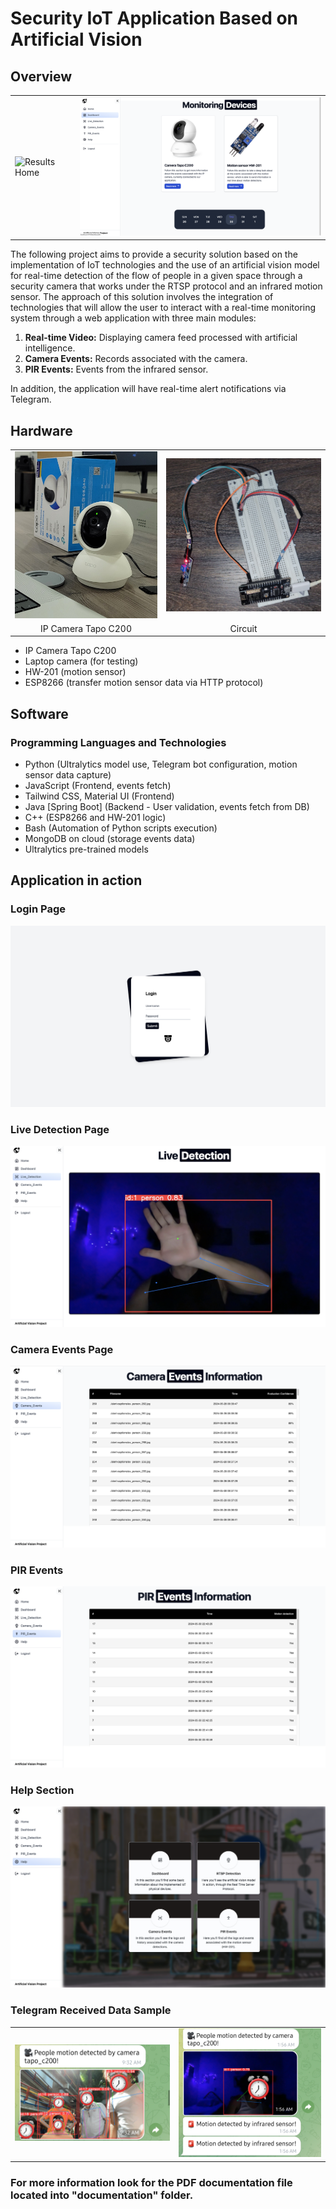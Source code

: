 # Security IoT Application Based on Artificial Vision

## Overview
<table>
  <tr>
    <td><img src="documentation/results_home.png" alt="Results Home" style="margin-right: 20px;"></td>
    <td><img src="documentation/results_dashboard.png" alt="Results Dashboard"></td>
  </tr>
</table>

The following project aims to provide a security solution based on the implementation of IoT technologies and the use of an artificial vision model for real-time detection of the flow of people in a given space through a security camera that works under the RTSP protocol and an infrared motion sensor. The approach of this solution involves the integration of technologies that will allow the user to interact with a real-time monitoring system through a web application with three main modules:

1. **Real-time Video:** Displaying camera feed processed with artificial intelligence.
2. **Camera Events:** Records associated with the camera.
3. **PIR Events:** Events from the infrared sensor.

In addition, the application will have real-time alert notifications via Telegram.

## Hardware

<table>
  <tr>
    <td><img src="documentation/camera.jpeg" alt="IP Camera Tapo C200" style="margin-right: 20px;"></td>
    <td><img src="documentation/circuit.jpeg" alt="Circuit"></td>
  </tr>
  <tr>
    <td align="center">IP Camera Tapo C200</td>
    <td align="center">Circuit</td>
  </tr>
</table>

- IP Camera Tapo C200
- Laptop camera (for testing)
- HW-201 (motion sensor)
- ESP8266 (transfer motion sensor data via HTTP protocol)

## Software

### Programming Languages and Technologies

- Python (Ultralytics model use, Telegram bot configuration, motion sensor data capture)
- JavaScript (Frontend, events fetch)
- Tailwind CSS, Material UI (Frontend)
- Java [Spring Boot] (Backend - User validation, events fetch from DB)
- C++ (ESP8266 and HW-201 logic)
- Bash (Automation of Python scripts execution)
- MongoDB on cloud (storage events data)
- Ultralytics pre-trained models

## Application in action

### Login Page

![Login Page](documentation/results_login.png)

### Live Detection Page

![Live Detection Page](documentation/results_livedet.png)

### Camera Events Page

![Camera Events Page](documentation/results_cam-events.png)

### PIR Events

![PIR Events](documentation/results_PIR_events.png)

### Help Section

![Help Section](documentation/results_help.png)

### Telegram Received Data Sample
<table>
  <tr>
    <td><img src="documentation/telegram-screenshot.png" alt="telegram" style="margin-right: 20px;"></td>
    <td><img src="documentation/telegram-screenshot-2.png" alt="telegram"></td>
  </tr>
</table>

### For more information look for the PDF documentation file located into "documentation" folder.


